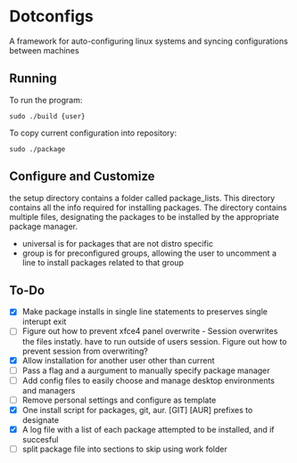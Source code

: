 # Dotconfigs

A framework for auto-configuring linux systems and syncing configurations between machines

## Running

To run the program:
    
    sudo ./build {user}
    
To copy current configuration into repository:

    sudo ./package

## Configure and Customize

the setup directory contains a folder called package_lists. This directory contains all the info required for installing packages. The directory contains multiple files, designating the packages to be installed by the appropriate package manager.
- universal is for packages that are not distro specific
- group is for preconfigured groups, allowing the user to uncomment a line to install packages related to that group

## To-Do

- [x] Make package installs in single line statements to preserves single interupt exit
- [ ] Figure out how to prevent xfce4 panel overwrite - Session overwrites the files instatly. have to run outside of users session. Figure out how to prevent session from overwriting?
- [x] Allow installation for another user other than current
- [ ] Pass a flag and a aurgument to manually specify package manager
- [ ] Add config files to easily choose and manage desktop environments and managers
- [ ] Remove personal settings and configure as template
- [x] One install script for packages, git, aur. [GIT] [AUR] prefixes to designate
- [x] A log file with a list of each package attempted to be installed, and if succesful
- [ ] split package file into sections to skip using work folder
